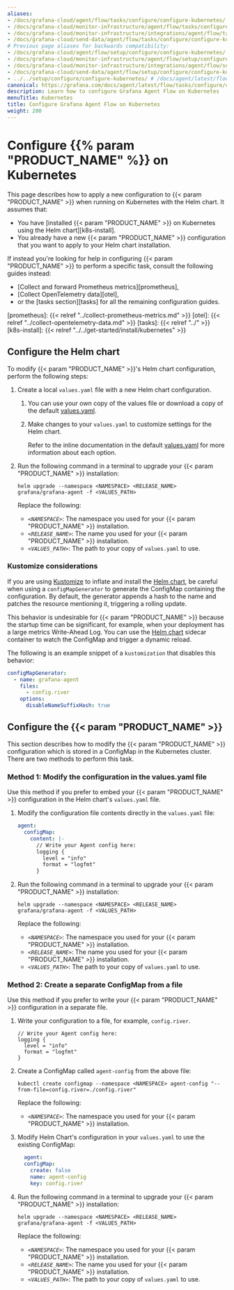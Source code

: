 ```yaml
---
aliases:
- /docs/grafana-cloud/agent/flow/tasks/configure/configure-kubernetes/
- /docs/grafana-cloud/monitor-infrastructure/agent/flow/tasks/configure/configure-kubernetes/
- /docs/grafana-cloud/monitor-infrastructure/integrations/agent/flow/tasks/configure/configure-kubernetes/
- /docs/grafana-cloud/send-data/agent/flow/tasks/configure/configure-kubernetes/
# Previous page aliases for backwards compatibility:
- /docs/grafana-cloud/agent/flow/setup/configure/configure-kubernetes/
- /docs/grafana-cloud/monitor-infrastructure/agent/flow/setup/configure/configure-kubernetes/
- /docs/grafana-cloud/monitor-infrastructure/integrations/agent/flow/setup/configure/configure-kubernetes/
- /docs/grafana-cloud/send-data/agent/flow/setup/configure/configure-kubernetes/
- ../../setup/configure/configure-kubernetes/ # /docs/agent/latest/flow/setup/configure/configure-kubernetes/
canonical: https://grafana.com/docs/agent/latest/flow/tasks/configure/configure-kubernetes/
description: Learn how to configure Grafana Agent Flow on Kubernetes
menuTitle: Kubernetes
title: Configure Grafana Agent Flow on Kubernetes
weight: 200
---
```


# Configure {{% param "PRODUCT_NAME" %}} on Kubernetes

This page describes how to apply a new configuration to {{< param "PRODUCT_NAME" >}}
when running on Kubernetes with the Helm chart. It assumes that:

- You have [installed {{< param "PRODUCT_NAME" >}} on Kubernetes using the Helm chart][k8s-install].
- You already have a new {{< param "PRODUCT_NAME" >}} configuration that you
  want to apply to your Helm chart installation.

If instead you're looking for help in configuring {{< param "PRODUCT_NAME" >}} to perform a specific task,
consult the following guides instead:
- [Collect and forward Prometheus metrics][prometheus],
- [Collect OpenTelemetry data][otel],
- or the [tasks section][tasks] for all the remaining configuration guides.

[prometheus]: {{< relref "../collect-prometheus-metrics.md" >}}
[otel]: {{< relref "../collect-opentelemetry-data.md" >}}
[tasks]: {{< relref "../" >}}
[k8s-install]: {{< relref "../../get-started/install/kubernetes" >}}

## Configure the Helm chart

To modify {{< param "PRODUCT_NAME" >}}'s Helm chart configuration, perform the following steps:

1. Create a local `values.yaml` file with a new Helm chart configuration.

   1. You can use your own copy of the values file or download a copy of the
      default [values.yaml][].

   1. Make changes to your `values.yaml` to customize settings for the
      Helm chart.

      Refer to the inline documentation in the default [values.yaml][] for more
      information about each option.

1. Run the following command in a terminal to upgrade your {{< param "PRODUCT_NAME" >}} installation:

   ```shell
   helm upgrade --namespace <NAMESPACE> <RELEASE_NAME> grafana/grafana-agent -f <VALUES_PATH>
   ```
   Replace the following:
   - _`<NAMESPACE>`_: The namespace you used for your {{< param "PRODUCT_NAME" >}} installation.
   - _`<RELEASE_NAME>`_: The name you used for your {{< param "PRODUCT_NAME" >}} installation.
   - _`<VALUES_PATH>`_: The path to your copy of `values.yaml` to use.

[values.yaml]: https://raw.githubusercontent.com/grafana/agent/main/operations/helm/charts/grafana-agent/values.yaml

### Kustomize considerations

If you are using [Kustomize][] to inflate and install the [Helm chart][], be careful
when using a `configMapGenerator` to generate the ConfigMap containing the
configuration. By default, the generator appends a hash to the name and patches
the resource mentioning it, triggering a rolling update.

This behavior is undesirable for {{< param "PRODUCT_NAME" >}} because the
startup time can be significant, for example, when your deployment has a large
metrics Write-Ahead Log. You can use the [Helm chart][] sidecar container to
watch the ConfigMap and trigger a dynamic reload.

The following is an example snippet of a `kustomization` that disables this behavior:

```yaml
configMapGenerator:
  - name: grafana-agent
    files:
      - config.river
    options:
      disableNameSuffixHash: true
```

## Configure the {{< param "PRODUCT_NAME" >}}

This section describes how to modify the {{< param "PRODUCT_NAME" >}}
configuration which is stored in a ConfigMap in the Kubernetes cluster. There
are two methods to perform this task.

### Method 1: Modify the configuration in the values.yaml file
Use this method if you prefer to embed your {{< param "PRODUCT_NAME" >}} configuration in the Helm chart's `values.yaml` file.

1. Modify the configuration file contents directly in the `values.yaml` file:

   ```yaml
   agent:
     configMap:
       content: |-
         // Write your Agent config here:
         logging {
           level = "info"
           format = "logfmt"
         }
   ```

1. Run the following command in a terminal to upgrade your {{< param "PRODUCT_NAME" >}} installation:

   ```shell
   helm upgrade --namespace <NAMESPACE> <RELEASE_NAME> grafana/grafana-agent -f <VALUES_PATH>
   ```
   Replace the following:
   - _`<NAMESPACE>`_: The namespace you used for your {{< param "PRODUCT_NAME" >}} installation.
   - _`<RELEASE_NAME>`_: The name you used for your {{< param "PRODUCT_NAME" >}} installation.
   - _`<VALUES_PATH>`_: The path to your copy of `values.yaml` to use.

### Method 2: Create a separate ConfigMap from a file
Use this method if you prefer to write your {{< param "PRODUCT_NAME" >}} configuration in a separate file.

1. Write your configuration to a file, for example, `config.river`.

   ```river
   // Write your Agent config here:
   logging {
     level = "info"
     format = "logfmt"
   }
   ```

1. Create a ConfigMap called `agent-config` from the above file:

   ```shell
   kubectl create configmap --namespace <NAMESPACE> agent-config "--from-file=config.river=./config.river"
   ```
   Replace the following:
   - _`<NAMESPACE>`_: The namespace you used for your {{< param "PRODUCT_NAME" >}} installation.

1. Modify Helm Chart's configuration in your `values.yaml` to use the existing ConfigMap:

   ```yaml
     agent:
     configMap:
       create: false
       name: agent-config
       key: config.river
   ```

1. Run the following command in a terminal to upgrade your {{< param "PRODUCT_NAME" >}} installation:

   ```shell
   helm upgrade --namespace <NAMESPACE> <RELEASE_NAME> grafana/grafana-agent -f <VALUES_PATH>
   ```
   Replace the following:
   - _`<NAMESPACE>`_: The namespace you used for your {{< param "PRODUCT_NAME" >}} installation.
   - _`<RELEASE_NAME>`_: The name you used for your {{< param "PRODUCT_NAME" >}} installation.
   - _`<VALUES_PATH>`_: The path to your copy of `values.yaml` to use.

[Helm chart]: https://github.com/grafana/agent/tree/main/operations/helm/charts/grafana-agent
[Kustomize]: https://kubernetes.io/docs/tasks/manage-kubernetes-objects/kustomization/
